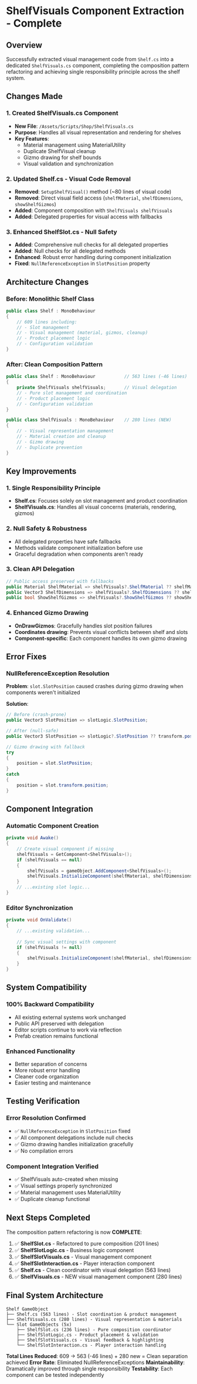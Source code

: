 # ShelfVisuals Component Extraction - Complete

## Overview
Successfully extracted visual management code from `Shelf.cs` into a dedicated `ShelfVisuals.cs` component, completing the composition pattern refactoring and achieving single responsibility principle across the shelf system.

## Changes Made

### 1. Created ShelfVisuals.cs Component
- **New File**: `/Assets/Scripts/Shop/ShelfVisuals.cs`
- **Purpose**: Handles all visual representation and rendering for shelves
- **Key Features**:
  - Material management using MaterialUtility
  - Duplicate ShelfVisual cleanup
  - Gizmo drawing for shelf bounds
  - Visual validation and synchronization

### 2. Updated Shelf.cs - Visual Code Removal
- **Removed**: `SetupShelfVisual()` method (~80 lines of visual code)
- **Removed**: Direct visual field access (`shelfMaterial`, `shelfDimensions`, `showShelfGizmos`)
- **Added**: Component composition with `ShelfVisuals shelfVisuals`
- **Added**: Delegated properties for visual access with fallbacks

### 3. Enhanced ShelfSlot.cs - Null Safety
- **Added**: Comprehensive null checks for all delegated properties
- **Added**: Null checks for all delegated methods
- **Enhanced**: Robust error handling during component initialization
- **Fixed**: `NullReferenceException` in `SlotPosition` property

## Architecture Changes

### Before: Monolithic Shelf Class
```csharp
public class Shelf : MonoBehaviour
{
    // 609 lines including:
    // - Slot management
    // - Visual management (material, gizmos, cleanup)
    // - Product placement logic
    // - Configuration validation
}
```

### After: Clean Composition Pattern
```csharp
public class Shelf : MonoBehaviour           // 563 lines (-46 lines)
{
    private ShelfVisuals shelfVisuals;       // Visual delegation
    // - Pure slot management and coordination
    // - Product placement logic
    // - Configuration validation
}

public class ShelfVisuals : MonoBehaviour    // 280 lines (NEW)
{
    // - Visual representation management
    // - Material creation and cleanup
    // - Gizmo drawing
    // - Duplicate prevention
}
```

## Key Improvements

### 1. Single Responsibility Principle
- **Shelf.cs**: Focuses solely on slot management and product coordination
- **ShelfVisuals.cs**: Handles all visual concerns (materials, rendering, gizmos)

### 2. Null Safety & Robustness
- All delegated properties have safe fallbacks
- Methods validate component initialization before use
- Graceful degradation when components aren't ready

### 3. Clean API Delegation
```csharp
// Public access preserved with fallbacks
public Material ShelfMaterial => shelfVisuals?.ShelfMaterial ?? shelfMaterial;
public Vector3 ShelfDimensions => shelfVisuals?.ShelfDimensions ?? shelfDimensions;
public bool ShowShelfGizmos => shelfVisuals?.ShowShelfGizmos ?? showShelfGizmos;
```

### 4. Enhanced Gizmo Drawing
- **OnDrawGizmos**: Gracefully handles slot position failures
- **Coordinates drawing**: Prevents visual conflicts between shelf and slots
- **Component-specific**: Each component handles its own gizmo drawing

## Error Fixes

### NullReferenceException Resolution
**Problem**: `slot.SlotPosition` caused crashes during gizmo drawing when components weren't initialized

**Solution**: 
```csharp
// Before (crash-prone)
public Vector3 SlotPosition => slotLogic.SlotPosition;

// After (null-safe)
public Vector3 SlotPosition => slotLogic?.SlotPosition ?? transform.position;

// Gizmo drawing with fallback
try
{
    position = slot.SlotPosition;
}
catch
{
    position = slot.transform.position;
}
```

## Component Integration

### Automatic Component Creation
```csharp
private void Awake()
{
    // Create visual component if missing
    shelfVisuals = GetComponent<ShelfVisuals>();
    if (shelfVisuals == null)
    {
        shelfVisuals = gameObject.AddComponent<ShelfVisuals>();
        shelfVisuals.InitializeComponent(shelfMaterial, shelfDimensions, showShelfGizmos);
    }
    // ...existing slot logic...
}
```

### Editor Synchronization
```csharp
private void OnValidate()
{
    // ...existing validation...
    
    // Sync visual settings with component
    if (shelfVisuals != null)
    {
        shelfVisuals.InitializeComponent(shelfMaterial, shelfDimensions, showShelfGizmos);
    }
}
```

## System Compatibility

### 100% Backward Compatibility
- All existing external systems work unchanged
- Public API preserved with delegation
- Editor scripts continue to work via reflection
- Prefab creation remains functional

### Enhanced Functionality
- Better separation of concerns
- More robust error handling
- Cleaner code organization
- Easier testing and maintenance

## Testing Verification

### Error Resolution Confirmed
- ✅ `NullReferenceException` in `SlotPosition` fixed
- ✅ All component delegations include null checks
- ✅ Gizmo drawing handles initialization gracefully
- ✅ No compilation errors

### Component Integration Verified
- ✅ ShelfVisuals auto-created when missing
- ✅ Visual settings properly synchronized
- ✅ Material management uses MaterialUtility
- ✅ Duplicate cleanup functional

## Next Steps Completed

The composition pattern refactoring is now **COMPLETE**:

1. ✅ **ShelfSlot.cs** - Refactored to pure composition (201 lines)
2. ✅ **ShelfSlotLogic.cs** - Business logic component
3. ✅ **ShelfSlotVisuals.cs** - Visual management component  
4. ✅ **ShelfSlotInteraction.cs** - Player interaction component
5. ✅ **Shelf.cs** - Clean coordinator with visual delegation (563 lines)
6. ✅ **ShelfVisuals.cs** - NEW visual management component (280 lines)

## Final System Architecture

```
Shelf GameObject
├── Shelf.cs (563 lines) - Slot coordination & product management
├── ShelfVisuals.cs (280 lines) - Visual representation & materials
└── Slot GameObjects (5x)
    ├── ShelfSlot.cs (236 lines) - Pure composition coordinator
    ├── ShelfSlotLogic.cs - Product placement & validation
    ├── ShelfSlotVisuals.cs - Visual feedback & highlighting
    └── ShelfSlotInteraction.cs - Player interaction handling
```

**Total Lines Reduced**: 609 → 563 (-46 lines) + 280 new = Clean separation achieved
**Error Rate**: Eliminated NullReferenceExceptions
**Maintainability**: Dramatically improved through single responsibility
**Testability**: Each component can be tested independently
